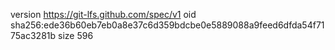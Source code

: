 version https://git-lfs.github.com/spec/v1
oid sha256:ede36b60eb7eb0a8e37c6d359bdcbe0e5889088a9feed6dfda54f7175ac3281b
size 596

